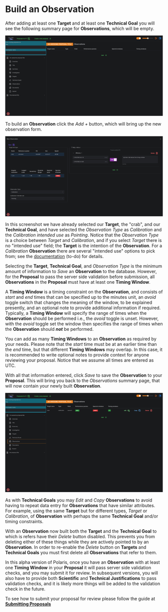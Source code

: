 
# Build an Observation

After adding at least one **Target** and at least one **Technical Goal** you will see the following summary page 
for **Observations**, which will be empty.

![empty Observations summary page](observations_none.png)



To build an **Observation** click the _Add +_ button, which will bring up the new observation form.

![new Observation form](observations_new.png)


In this screenshot we have already selected our **Target**, the "crab", and our **Technical Goal**, and have
selected the _Observation Type_ as _Calibration_ and the _Calibration intended use_ as _Pointing_. Notice that
the _Observation Type_ is a choice between _Target_ and _Calibration_, and if you select _Target_ there is no
"intended use" field; the **Target** is the intention of the **Observation**. For a _Calibration_ **Observation**
there are several "intended use" options to pick from; see the [documentation](???) (to-do) for details. 

Selecting the **Target**, **Technical Goal**, and _Observation Type_ is the minimum amount of information to _Save_ 
an **Observation** to the database. However, for the **Proposal** to pass the server side validation before 
submission, all **Observations** in the **Proposal** must have at least one **Timing Window**. 

A **Timing Window** is a timing constraint on the **Observation**, and consists of _start_ and _end_ times that 
can be specified up to the minutes unit, an _avoid_ toggle switch that changes the meaning of the window, to be
explained presently, and an optional note to provide additional information if required. Typically, a 
**Timing Window** will specify the range of times when the **Observation** should be performed i.e., the _avoid_ 
toggle is unset. However, with the _avoid_ toggle set the window then specifies the range of times when the 
**Observation** should **_not_** be performed. 

You can add as many **Timing Windows** to an **Observation** as required by your needs. Please note that the 
_start_ time must be at an earlier time than the _end_ time, but that different **Timing Windows** may overlap. 
In this case, it is recommended to write optional notes to provide context for anyone reviewing your proposal. 
Notice that we assume all times are entered as UTC. 

With all that information entered, click _Save_ to save the **Observation** to your **Proposal**. This will 
bring you back to the _Observations_ summary page, that will now contain your newly built **Observation**.

![Observations summary page](observations_some.png)


As with **Technical Goals** you may _Edit_ and _Copy_ **Observations** to avoid having to repeat data entry for
**Observations** that have similar attributes. For example, using the same **Target** but for different types,
_Target_ or _Calibration_, of **Observation** with perhaps the same **Technical Goal** and/or timing constraints.

With an **Observation** now built both the **Target** and the **Technical Goal** to which is refers have their 
_Delete_ button disabled. This prevents you from deleting either of these things while they are actively pointed 
to by an **Observation**. In order to re-enable the _Delete_ button on **Targets** and **Technical Goals** you 
must first delete all **Observations** that refer to them. 

In this alpha version of Polaris, once you have an **Observation** with at least one **Timing Window** in your 
**Proposal** it will pass server side validation checks, and you may submit it for review. In subsequent versions,
you will also have to provide both **Scientific** and **Technical Justifications** to pass validation checks, and
it is likely more things will be added to the validation check in the future.

To see how to submit your proposal for review please follow the guide at 
[**Submitting Proposals**](../Submitting%20Proposals/index.md)
